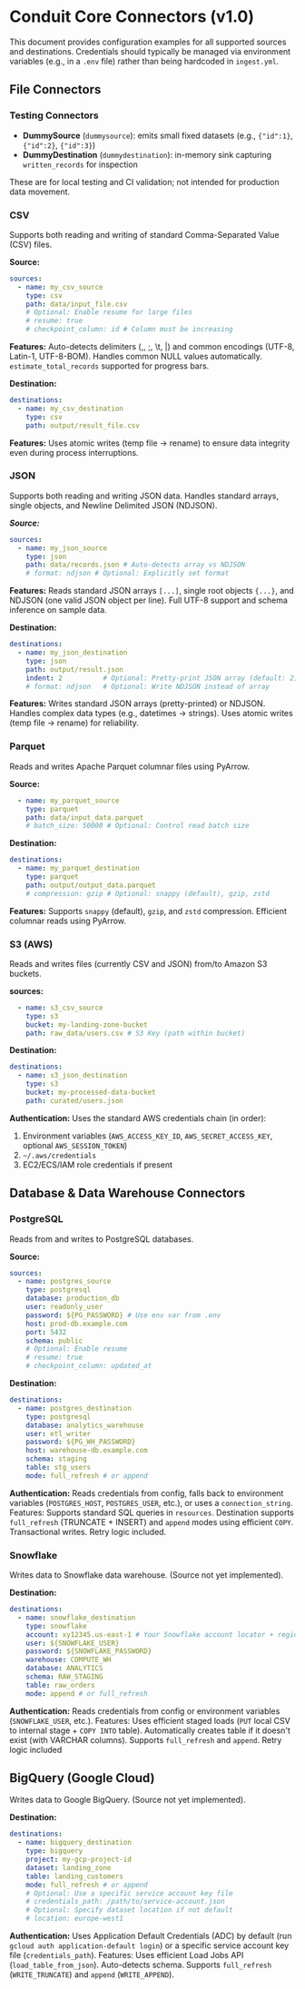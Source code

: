 # Conduit Core Connectors (v1.0)

This document provides configuration examples for all supported sources and destinations. Credentials should typically be managed via environment variables (e.g., in a `.env` file) rather than being hardcoded in `ingest.yml`.

## File Connectors

### Testing Connectors

- **DummySource** (`dummysource`): emits small fixed datasets (e.g., `{"id":1}`, `{"id":2}`, `{"id":3}`)
- **DummyDestination** (`dummydestination`): in-memory sink capturing `written_records` for inspection

These are for local testing and CI validation; not intended for production data movement.

### CSV
Supports both reading and writing of standard Comma-Separated Value (CSV) files.

**Source:**
```yaml
sources:
  - name: my_csv_source
    type: csv
    path: data/input_file.csv
    # Optional: Enable resume for large files
    # resume: true
    # checkpoint_column: id # Column must be increasing
```

**Features:** Auto-detects delimiters (,, ;, \t, |) and common encodings (UTF-8, Latin-1, UTF-8-BOM). Handles common NULL values automatically. ```estimate_total_records``` supported for progress bars.

**Destination:**
```yaml
destinations:
  - name: my_csv_destination
    type: csv
    path: output/result_file.csv
```
**Features:** Uses atomic writes (temp file → rename) to ensure data integrity even during process interruptions.

### JSON
Supports both reading and writing JSON data. Handles standard arrays, single objects, and Newline Delimited JSON (NDJSON).

***Source:***
```yaml
sources:
  - name: my_json_source
    type: json
    path: data/records.json # Auto-detects array vs NDJSON
    # format: ndjson # Optional: Explicitly set format
```
**Features:** Reads standard JSON arrays ```[...]```, single root objects ```{...}```, and NDJSON (one valid JSON object per line). Full UTF-8 support and schema inference on sample data.

**Destination:**
```yaml
destinations:
  - name: my_json_destination
    type: json
    path: output/result.json
    indent: 2          # Optional: Pretty-print JSON array (default: 2)
    # format: ndjson   # Optional: Write NDJSON instead of array
```
**Features:** Writes standard JSON arrays (pretty-printed) or NDJSON. Handles complex data types (e.g., datetimes → strings).
Uses atomic writes (temp file → rename) for reliability.

### Parquet
Reads and writes Apache Parquet columnar files using PyArrow.

**Source:**
```yaml
  - name: my_parquet_source
    type: parquet
    path: data/input_data.parquet
    # batch_size: 50000 # Optional: Control read batch size
```

**Destination:**
```yaml
destinations:
  - name: my_parquet_destination
    type: parquet
    path: output/output_data.parquet
    # compression: gzip # Optional: snappy (default), gzip, zstd
```

**Features:** Supports ```snappy``` (default), ```gzip```, and ```zstd``` compression.
Efficient columnar reads using PyArrow.

### S3 (AWS)

Reads and writes files (currently CSV and JSON) from/to Amazon S3 buckets.

**sources:**
```yaml
  - name: s3_csv_source
    type: s3
    bucket: my-landing-zone-bucket
    path: raw_data/users.csv # S3 Key (path within bucket)
```

**Destination:**
```yaml
destinations:
  - name: s3_json_destination
    type: s3
    bucket: my-processed-data-bucket
    path: curated/users.json
```
**Authentication:** Uses the standard AWS credentials chain (in order):
1. Environment variables (`AWS_ACCESS_KEY_ID`, `AWS_SECRET_ACCESS_KEY`, optional `AWS_SESSION_TOKEN`)
2. `~/.aws/credentials`
3. EC2/ECS/IAM role credentials if present


## Database & Data Warehouse Connectors
### PostgreSQL

Reads from and writes to PostgreSQL databases.

**Source:**
```yaml
sources:
  - name: postgres_source
    type: postgresql
    database: production_db
    user: readonly_user
    password: ${PG_PASSWORD} # Use env var from .env
    host: prod-db.example.com
    port: 5432
    schema: public
    # Optional: Enable resume
    # resume: true
    # checkpoint_column: updated_at
```

**Destination:**
```yaml
destinations:
  - name: postgres_destination
    type: postgresql
    database: analytics_warehouse
    user: etl_writer
    password: ${PG_WH_PASSWORD}
    host: warehouse-db.example.com
    schema: staging
    table: stg_users
    mode: full_refresh # or append
```

**Authentication:** Reads credentials from config, falls back to environment variables (```POSTGRES_HOST```, ```POSTGRES_USER```, etc.), or uses a ```connection_string```. Features: Supports standard SQL queries in ```resources```. Destination supports ```full_refresh``` (TRUNCATE + INSERT) and ```append``` modes using efficient ```COPY```. Transactional writes. Retry logic included.

### Snowflake
Writes data to Snowflake data warehouse. (Source not yet implemented).

**Destination:**
```yaml
destinations:
  - name: snowflake_destination
    type: snowflake
    account: xy12345.us-east-1 # Your Snowflake account locator + region
    user: ${SNOWFLAKE_USER}
    password: ${SNOWFLAKE_PASSWORD}
    warehouse: COMPUTE_WH
    database: ANALYTICS
    schema: RAW_STAGING
    table: raw_orders
    mode: append # or full_refresh
```

**Authentication:** Reads credentials from config or environment variables (```SNOWFLAKE_USER```, etc.). Features: Uses efficient staged loads (```PUT``` local CSV to internal stage + ```COPY INTO``` table). Automatically creates table if it doesn't exist (with VARCHAR columns). Supports ```full_refresh``` and ```append```. Retry logic included

## BigQuery (Google Cloud)
Writes data to Google BigQuery. (Source not yet implemented).

**Destination:**
```yaml
destinations:
  - name: bigquery_destination
    type: bigquery
    project: my-gcp-project-id
    dataset: landing_zone
    table: landing_customers
    mode: full_refresh # or append
    # Optional: Use a specific service account key file
    # credentials_path: /path/to/service-account.json
    # Optional: Specify dataset location if not default
    # location: europe-west1
```

**Authentication:** Uses Application Default Credentials (ADC) by default (run ```gcloud auth application-default login```) or a specific service account key file (```credentials_path```). Features: Uses efficient Load Jobs API (```load_table_from_json```). Auto-detects schema. Supports ```full_refresh``` (```WRITE_TRUNCATE```) and ```append``` (```WRITE_APPEND```).

